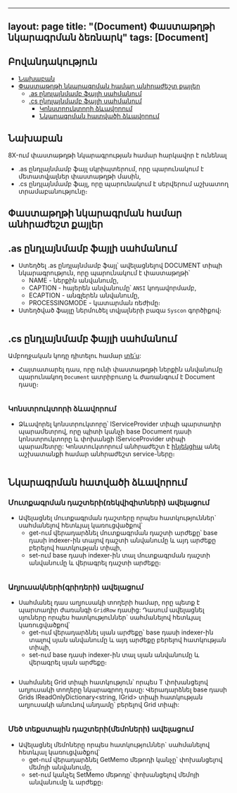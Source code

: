 
---
layout: page
title: "(Document) Փաստաթղթի նկարագրման ձեռնարկ"
tags: [Document]
---

## Բովանդակություն

* [Նախաբան](#նախաբան)
* [Փաստաթղթի նկարագրման համար անհրաժեշտ քայլեր](#փաստաթղթի-նկարագրման-համար-անհրաժեշտ-քայլեր)
  * [.as ընդլայնմամբ ֆայլի սահմանում](#as-ընդլայնմամբ-ֆայլի-սահմանում)
  * [.cs ընդլայնմամբ ֆայլի սահմանում](#cs-ընդլայնմամբ-ֆայլի-սահմանում)
    * [Կոնստրուկտորի ձևավորում](#կոնստրուկտորի-ձևավորում)
    * [Նկարագրման հատվածի ձևավորում](#նկարագրման-հատվածի-ձևավորում)


## Նախաբան

8X-ում փաստաթղթի նկարագրության համար հարկավոր է ունենալ 
- .as ընդլայնմամբ ֆայլ սկրիպտերում, որը պարունակում է մետատվյալներ փաստաթղթի մասին,
- .cs ընդլայնմամբ ֆայլ, որը պարունակում է սերվերում աշխատող տրամաբանությունը։ 

## Փաստաթղթի նկարագրման համար անհրաժեշտ քայլեր

## .as ընդլայնմամբ ֆայլի սահմանում
- Ստեղծել .as ընդլայնմամբ ֆայլ՝ ավելացնելով DOCUMENT տիպի նկարագրություն, որը պարունակում է փաստաթղթի՝
  - NAME - ներքին անվանումը,
  - CAPTION - հայերեն անվանումը՝ `ANSI` կոդավորմամբ,
  - ECAPTION - անգլերեն անվանումը,
  - PROCESSINGMODE - կատարման ռեժիմը։
- Ստեղծված ֆայլը ներմուծել տվյալների բազա `Syscon` գործիքով։

```c#

```

## .cs ընդլայնմամբ ֆայլի սահմանում

Ամբողջական կոդը դիտելու համար [տե՛ս](/src/server_api/examples/ds/array_based_code.cs): 

- Հայտատարել դաս, որը ունի փաստաթղթի ներքին անվանումը պարունակող `Document` ատրիբուտը և  ժառանգում է Document դասը։

```c#

```

### Կոնստրուկտորի ձևավորում

- Ձևավորել կոնստրուկտորը՝ IServiceProvider տիպի պարտադիր պարամետրով, որը պիտի կանչի base Document դասի կոնստրուկտորը և փոխանցի IServiceProvider տիպի պարամետրը: Կոնստուկտորում անհրաժեշտ է [ինյեկցիա](https://learn.microsoft.com/en-us/dotnet/core/extensions/dependency-injection) անել աշխատանքի համար անհրաժեշտ service-ները։

```c#

```

## Նկարագրման հատվածի ձևավորում

### Մուտքագրման դաշտերի(ռեկվիզիտների) ավելացում

- Ավելացնել մուտքագրման դաշտերը որպես հատկություններ` սահմանելով հետևյալ կառուցվածքով՝
  -  get-ում վերադարձնել մուտքագրման դաշտի արժեքը՝ base դասի indexer-ին տալով դաշտի անվանումը և այդ արժեքը բերելով հատկության տիպի,
  -  set-ում base դասի indexer-ին տալ մուտքագրման դաշտի անվանումը և վերագրել դաշտի արժեքը։

```c#

```

### Աղյուսակների(գրիդերի) ավելացում

- Սահմանել դաս աղյուսակի տողերի համար, որը պետք է պարտադիր ժառանգի `GridRow` դասից: Դասում ավելացնել սյուները որպես հատկություններ` սահմանելով հետևյալ կառուցվածքով՝
	-  get-ում վերադարձնել սյան արժեքը՝ base դասի indexer-ին տալով սյան անվանումը և այդ արժեքը բերելով հատկության տիպի,
	-  set-ում base դասի indexer-ին տալ սյան անվանումը և վերագրել սյան արժեքը։

```c#

```

- Սահմանել Grid<T> տիպի հատկություն՝ որպես T փոխանցելով աղյուսակի տողերը նկարագրող դասը: Վերադարձնել base դասի Grids IReadOnlyDictionary<string, IGrid> տիպի հատկության աղյուսակի անունով անդամը՝ բերելով Grid<T> տիպի:

```c#

```

###  Մեծ տեքստային դաշտերի(մեմոների) ավելացում

- Ավելացնել մեմոները որպես հատկություններ` սահմանելով հետևյալ կառուցվածքով՝
  -  get-ում վերադարձնել GetMemo մեթոդի կանչը՝ փոխանցելով մեմոյի անվանումը,
  -  set-ում կանչել SetMemo մեթոդը՝ փոխանցելով մեմոյի անվանումը և արժեքը։

```c#

```



